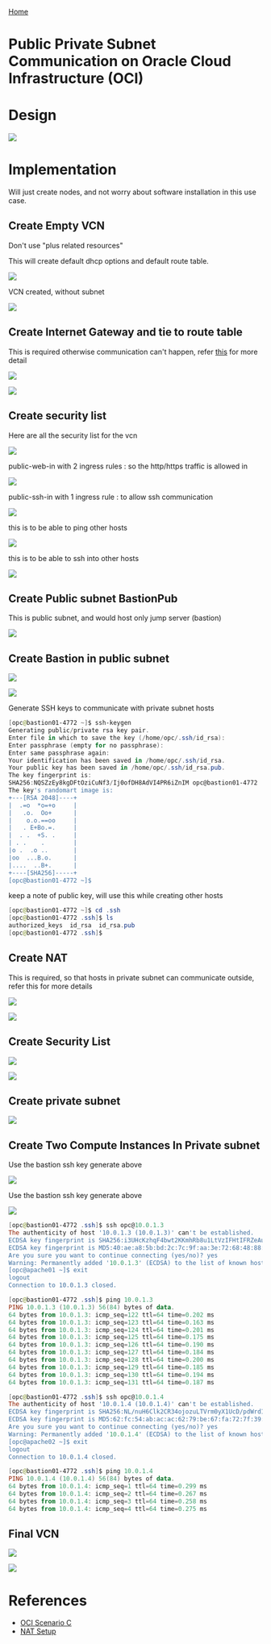 [Home](../README.md)

# Public Private Subnet Communication on Oracle Cloud Infrastructure (OCI)

# Design

![](../resources/bst-pp-c-design.png)

# Implementation

Will just create nodes, and not worry about software installation in this use case.

## Create Empty VCN
Don't use "plus related resources"

This will create default dhcp options and default route table.

![](../resources/bst-vcn-s.png)

VCN created, without subnet

![](../resources/bst-pp-vcn-created.png)

## Create Internet Gateway and tie to route table

This is required otherwise communication can't happen, refer [this](https://docs.cloud.oracle.com/iaas/Content/Network/Tasks/managingIGs.htm) for more detail

![](../resources/bst-pp-ig.png)

![](../resources/bst-pp-ig-bind.png)

## Create security list
Here are all the security list for the vcn

![](../resources/bst-pp-asl.png)

public-web-in with 2 ingress rules : so the http/https traffic is allowed in

![](../resources/bst-sl-pwi.png)

public-ssh-in with 1 ingress rule : to allow ssh communication

![](../resources/bst-pp-sl-psi.png)

this is to be able to ping other hosts

![](../resources/bst-pp-sl-ipo.png)

this is to be able to ssh into other hosts

![](../resources/bst-pp-sl-bso.png)

## Create Public subnet BastionPub
This is public subnet, and would host only jump server (bastion)

![](../resources/bst-pp-st-bp.png)

## Create Bastion in public subnet

![](../resources/bst-pp-bst-instance.png)

![](../resources/bst-pp-instance-connect.png)

Generate SSH keys to communicate with private subnet hosts


```Powershell
[opc@bastion01-4772 ~]$ ssh-keygen
Generating public/private rsa key pair.
Enter file in which to save the key (/home/opc/.ssh/id_rsa):
Enter passphrase (empty for no passphrase):
Enter same passphrase again:
Your identification has been saved in /home/opc/.ssh/id_rsa.
Your public key has been saved in /home/opc/.ssh/id_rsa.pub.
The key fingerprint is:
SHA256:NQSZzEy8kgDFtOziCuNf3/Ij0ofDH8AdVI4PR6iZnIM opc@bastion01-4772
The key's randomart image is:
+---[RSA 2048]----+
|  .=o  *o=+o     |
|   .o.  Oo+      |
|    o.o.==oo     |
|   . E+Bo.=.     |
|  . .  +S. .     |
| . .    .        |
|o .  .o ..       |
|oo  ...B.o.      |
|....  ..B+.      |
+----[SHA256]-----+
[opc@bastion01-4772 ~]$
```
keep a note of public key, will use this while creating other hosts

```Powershell
[opc@bastion01-4772 ~]$ cd .ssh
[opc@bastion01-4772 .ssh]$ ls
authorized_keys  id_rsa  id_rsa.pub
[opc@bastion01-4772 .ssh]$
```


## Create NAT

This is required, so that hosts in private subnet can communicate outside, refer this for more details

![](../resources/bst-pp-nat.png)

![](../resources/bst-pp-nat-rules.png)

## Create Security List

![](../resources/bst-pp-sl-bsi.png)

![](../resources/bst-pp-sl-iwi.png)


## Create private subnet

![](../resources/bst-pp-st-web.png)


## Create Two Compute Instances In Private subnet

Use the bastion ssh key generate above

![](../resources/bst-pp-a1.png)


Use the bastion ssh key generate above

![](../resources/bst-pp-a2.png)


```Powershell
[opc@bastion01-4772 .ssh]$ ssh opc@10.0.1.3
The authenticity of host '10.0.1.3 (10.0.1.3)' can't be established.
ECDSA key fingerprint is SHA256:i3UHcKzhqF4bwt2KKmhRb8u1LtVzIFHtIFRZeAuxNV0.
ECDSA key fingerprint is MD5:40:ae:a8:5b:bd:2c:7c:9f:aa:3e:72:68:48:88:20:7d.
Are you sure you want to continue connecting (yes/no)? yes
Warning: Permanently added '10.0.1.3' (ECDSA) to the list of known hosts.
[opc@apache01 ~]$ exit
logout
Connection to 10.0.1.3 closed.
```

```Powershell
[opc@bastion01-4772 .ssh]$ ping 10.0.1.3
PING 10.0.1.3 (10.0.1.3) 56(84) bytes of data.
64 bytes from 10.0.1.3: icmp_seq=122 ttl=64 time=0.202 ms
64 bytes from 10.0.1.3: icmp_seq=123 ttl=64 time=0.163 ms
64 bytes from 10.0.1.3: icmp_seq=124 ttl=64 time=0.201 ms
64 bytes from 10.0.1.3: icmp_seq=125 ttl=64 time=0.175 ms
64 bytes from 10.0.1.3: icmp_seq=126 ttl=64 time=0.190 ms
64 bytes from 10.0.1.3: icmp_seq=127 ttl=64 time=0.184 ms
64 bytes from 10.0.1.3: icmp_seq=128 ttl=64 time=0.200 ms
64 bytes from 10.0.1.3: icmp_seq=129 ttl=64 time=0.185 ms
64 bytes from 10.0.1.3: icmp_seq=130 ttl=64 time=0.194 ms
64 bytes from 10.0.1.3: icmp_seq=131 ttl=64 time=0.187 ms
```

```Powershell
[opc@bastion01-4772 .ssh]$ ssh opc@10.0.1.4
The authenticity of host '10.0.1.4 (10.0.1.4)' can't be established.
ECDSA key fingerprint is SHA256:NL/nuH6Clk2CR34ojozuLTVrm0yX1UcD/pdWrd1PKac.
ECDSA key fingerprint is MD5:62:fc:54:ab:ac:ac:62:79:be:67:fa:72:7f:39:e5:f7.
Are you sure you want to continue connecting (yes/no)? yes
Warning: Permanently added '10.0.1.4' (ECDSA) to the list of known hosts.
[opc@apache02 ~]$ exit
logout
Connection to 10.0.1.4 closed.
```


```Powershell
[opc@bastion01-4772 .ssh]$ ping 10.0.1.4
PING 10.0.1.4 (10.0.1.4) 56(84) bytes of data.
64 bytes from 10.0.1.4: icmp_seq=1 ttl=64 time=0.299 ms
64 bytes from 10.0.1.4: icmp_seq=2 ttl=64 time=0.267 ms
64 bytes from 10.0.1.4: icmp_seq=3 ttl=64 time=0.258 ms
64 bytes from 10.0.1.4: icmp_seq=4 ttl=64 time=0.275 ms
```

## Final VCN

![](../resources/bst-pp-fv.png)

![](../resources/bst-pp-fsl.png)


# References

* [OCI Scenario C](https://docs.cloud.oracle.com/iaas/Content/Network/Tasks/scenarioc.htm)
* [NAT Setup](https://blogs.oracle.com/cloud-infrastructure/automate-deployment-nat-instance-in-oracle-cloud-infrastructure-with-terraform)